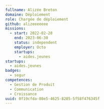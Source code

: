 ```yaml
---
fullname: Alizée Breton
domaine: Déploiement
role: Chargée de déploiement
github: alizeeeeeee
missions:
  - start: 2022-02-28
    end: 2023-06-30
    status: independent
    employer: Octo
    startups:
      - aides.jeunes
startups:
  - aides.jeunes
badges:
  - segur
competences:
  - Gestion de Produit
  - Communication
  - Croissance
uuid: 0f19cfda-80e5-4625-8205-5f58f476345f
---
```

